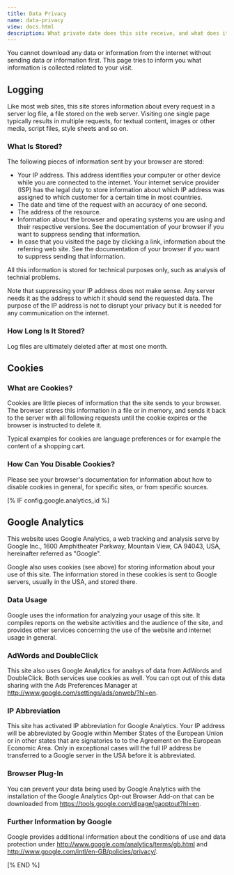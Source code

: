 ```yaml
---
title: Data Privacy
name: data-privacy
view: docs.html
description: What private date does this site receive, and what does it use it for?
---
```

You cannot download any data or information from the internet without sending
data or information first.  This page tries to inform you what information
is collected related to your visit.

<!--TOC-->

## Logging

Like most web sites, this site stores information about every request in a
server log file, a file stored on the web server.  Visiting one single page
typically results in multiple requests, for textual content, images or other
media, script files, style sheets and so on.

### What Is Stored?

The following pieces of information sent by your browser are stored:

- Your IP address.  This address identifies your computer or other device
  while you are connected to the internet.  Your internet service provider
  (ISP) has the legal duty to store information about which IP address
  was assigned to which customer for a certain time in most countries.
- The date and time of the request with an accuracy of one second.
- The address of the resource.
- Information about the browser and operating systems you are using and
  their respective versions.  See the documentation of your browser if you
  want to suppress sending that information.
- In case that you visited the page by clicking a link, information about
  the referring web site.  See the documentation of your browser if you
  want to suppress sending that information.

All this information is stored for technical purposes only, such as analysis
of technial problems.

Note that suppressing your IP address does not make sense.  Any server
needs it as the address to which it should send the requested data.  The
purpose of the IP address is not to disrupt your privacy but it is needed
for any communication on the internet.

### How Long Is It Stored?

Log files are ultimately deleted after at most one month.

## Cookies

### What are Cookies?

Cookies are little pieces of information that the site sends to your
browser.  The browser stores this information in a file or in memory,
and sends it back to the server with all following requests until
the cookie expires or the browser is instructed to delete it.

Typical examples for cookies are language preferences or for example
the content of a shopping cart.

### How Can You Disable Cookies?

Please see your browser's documentation for information about how to
disable cookies in general, for specific sites, or from specific sources.

[% IF config.google.analytics_id %]

## Google Analytics

This website uses Google Analytics, a web tracking and analysis serve
by Google Inc., 1600 Amphitheater Parkway, Mountain View, CA 94043, USA,
hereinafter referred as "Google".

Google also uses cookies (see above) for storing information
about your use of this site.  The information stored in these cookies is 
sent to Google servers, usually in the USA, and stored there.

### Data Usage

Google uses the information for analyzing your usage of this site.  It
compiles reports on the website activities and the audience of the site,
and provides other services concerning the use of the website and 
internet usage in general.

### AdWords and DoubleClick

This site also uses Google Analytics for analsys of data from AdWords
and DoubleClick.  Both services use cookies as well.  You can opt out
of this data sharing with the Ads Preferences Manager at
http://www.google.com/settings/ads/onweb/?hl=en.

### IP Abbreviation

This site has activated IP abbreviation for Google Analytics.  Your IP
address will be abbreviated by Google within Member States of the 
European Union or in other states that are signatories to to the 
Agreement on the European Economic Area.  Only in exceptional cases will
the full IP address be transferred to a Google server in the USA before
it is abbreviated.

### Browser Plug-In

You can prevent your data being used by Google Analytics with the
installation of the Google Analytics Opt-out Browser Add-on that can
be downloaded from https://tools.google.com/dlpage/gaoptout?hl=en.

### Further Information by Google

Google provides additional information about the conditions of use
and data protection under http://www.google.com/analytics/terms/gb.html
and http://www.google.com/intl/en-GB/policies/privacy/.

[% END %]
